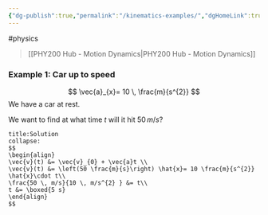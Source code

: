 ```yaml
---
{"dg-publish":true,"permalink":"/kinematics-examples/","dgHomeLink":true,"dgPassFrontmatter":false}
---
```


#physics 
> [[PHY200 Hub - Motion Dynamics|PHY200 Hub - Motion Dynamics]]

### Example 1: Car up to speed
<style>
.container {font-family: sans-serif; text-align: center;}
.button-wrapper button {z-index: 1;height: 40px; width: 100px; margin: 10px;padding: 5px;}
.excalidraw .App-menu_top .buttonList { display: flex;}
.excalidraw-wrapper { height: 800px; margin: 50px; position: relative;}
:root[dir="ltr"] .excalidraw .layer-ui__wrapper .zen-mode-transition.App-menu_bottom--transition-left {transform: none;}
</style><script src="https://unpkg.com/react@17/umd/react.production.min.js"></script><script src="https://unpkg.com/react-dom@17/umd/react-dom.production.min.js"></script><script type="text/javascript" src="https://unpkg.com/@excalidraw/excalidraw@0.12.0/dist/excalidraw.production.min.js"></script><div id="Kinematics_Examples_2023-01-06_1858.01.excalidraw.md1"></div><script>(function(){const InitialData={"type":"excalidraw","version":2,"source":"https://excalidraw.com","elements":[{"type":"rectangle","version":211,"versionNonce":420455750,"isDeleted":false,"id":"XiTtv3umB--XLl8Pj2xzl","fillStyle":"hachure","strokeWidth":1,"strokeStyle":"solid","roughness":0,"opacity":100,"angle":0,"x":-757.276935648457,"y":-102.52787982857285,"strokeColor":"#000000","backgroundColor":"transparent","width":97.60009765625,"height":49.600006103515625,"seed":385381126,"groupIds":[],"strokeSharpness":"sharp","boundElements":[],"updated":1673060364307,"link":null,"locked":false},{"type":"ellipse","version":170,"versionNonce":2099034650,"isDeleted":false,"id":"qEKGEY30qaYpOPxJBBe4B","fillStyle":"hachure","strokeWidth":1,"strokeStyle":"solid","roughness":0,"opacity":100,"angle":0,"x":-759.3358355138037,"y":-52.75736323040968,"strokeColor":"#000000","backgroundColor":"transparent","width":20,"height":20,"seed":1723867718,"groupIds":[],"strokeSharpness":"sharp","boundElements":[],"updated":1673060364307,"link":null,"locked":false},{"type":"ellipse","version":213,"versionNonce":2075593862,"isDeleted":false,"id":"fN-JnEkF6fSoNEl9moq7y","fillStyle":"hachure","strokeWidth":1,"strokeStyle":"solid","roughness":0,"opacity":100,"angle":0,"x":-678.7195275892664,"y":-52.77053260419359,"strokeColor":"#000000","backgroundColor":"transparent","width":20,"height":20,"seed":407890310,"groupIds":[],"strokeSharpness":"sharp","boundElements":[],"updated":1673060364307,"link":null,"locked":false},{"type":"arrow","version":207,"versionNonce":141715162,"isDeleted":false,"id":"p65igDttK40BM4LMVGcCx","fillStyle":"hachure","strokeWidth":1,"strokeStyle":"solid","roughness":0,"opacity":100,"angle":0,"x":-711.4115020882391,"y":-78.25108804417096,"strokeColor":"#000000","backgroundColor":"transparent","width":92.14753964320158,"height":0,"seed":1393932122,"groupIds":[],"strokeSharpness":"round","boundElements":[],"updated":1673060364307,"link":null,"locked":false,"startBinding":null,"endBinding":null,"lastCommittedPoint":null,"startArrowhead":null,"endArrowhead":"arrow","points":[[0,0],[92.14753964320158,0]]},{"type":"line","version":164,"versionNonce":997166022,"isDeleted":false,"id":"bzaDNkkNP3gnIPA8uFKHc","fillStyle":"hachure","strokeWidth":1,"strokeStyle":"solid","roughness":0,"opacity":100,"angle":0,"x":-795.6151712816533,"y":-32.17733337406935,"strokeColor":"#000000","backgroundColor":"transparent","width":440.0836592889593,"height":0,"seed":1071595206,"groupIds":[],"strokeSharpness":"round","boundElements":[],"updated":1673060364307,"link":null,"locked":false,"startBinding":null,"endBinding":null,"lastCommittedPoint":null,"startArrowhead":null,"endArrowhead":null,"points":[[0,0],[440.0836592889593,0]]},{"id":"g0OzevsK","type":"image","x":-728.0731429725421,"y":-138.80057355989806,"width":50,"height":18,"angle":0,"strokeColor":"#000000","backgroundColor":"transparent","fillStyle":"hachure","strokeWidth":1,"strokeStyle":"solid","roughness":1,"opacity":100,"strokeSharpness":"sharp","seed":33311,"version":1,"versionNonce":380818253,"updated":1673060355316,"isDeleted":false,"groupIds":[],"boundElements":[],"link":null,"locked":false,"fileId":"fefcbcc2f263b050fde5d2ba6600aaee4c3f8f86","scale":[1,1]}],"appState":{"theme":"light","viewBackgroundColor":"#ffffff","currentItemStrokeColor":"#000000","currentItemBackgroundColor":"transparent","currentItemFillStyle":"hachure","currentItemStrokeWidth":1,"currentItemStrokeStyle":"solid","currentItemRoughness":0,"currentItemOpacity":100,"currentItemFontFamily":1,"currentItemFontSize":20,"currentItemTextAlign":"left","currentItemStrokeSharpness":"sharp","currentItemStartArrowhead":null,"currentItemEndArrowhead":"arrow","currentItemLinearStrokeSharpness":"round","gridSize":null,"colorPalette":{}},"files":{}};InitialData.scrollToContent=true;App=()=>{const e=React.useRef(null),t=React.useRef(null),[n,i]=React.useState({width:void 0,height:void 0});return React.useEffect(()=>{i({width:t.current.getBoundingClientRect().width,height:t.current.getBoundingClientRect().height});const e=()=>{i({width:t.current.getBoundingClientRect().width,height:t.current.getBoundingClientRect().height})};return window.addEventListener("resize",e),()=>window.removeEventListener("resize",e)},[t]),React.createElement(React.Fragment,null,React.createElement("div",{className:"excalidraw-wrapper",ref:t},React.createElement(ExcalidrawLib.Excalidraw,{ref:e,width:n.width,height:n.height,initialData:InitialData,viewModeEnabled:!0,zenModeEnabled:!0,gridModeEnabled:!1})))},excalidrawWrapper=document.getElementById("Kinematics_Examples_2023-01-06_1858.01.excalidraw.md1");ReactDOM.render(React.createElement(App),excalidrawWrapper);})();</script>
$$
\vec{a}_{x}= 10 \, \frac{m}{s^{2}}
$$
We have a car at rest.

We want to find at what time $t$ will it hit $50\, m/s$?

```ad-check
title:Solution
collapse:
$$
\begin{align}
\vec{v}(t) &= \vec{v}_{0} + \vec{a}t \\
\vec{v}(t) &= \left(50 \frac{m}{s}\right) \hat{x}= 10 \frac{m}{s^{2}} \hat{x}\cdot t\\
\frac{50 \, m/s}{10 \, m/s^{2} } &= t\\
t &= \boxed{5 s}
\end{align}
$$
```


